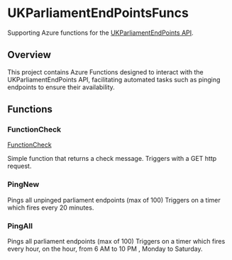 ﻿# UKParliamentEndPointsFuncs

Supporting Azure functions for the [UKParliamentEndPoints API](https://ukparliamentendpoints-services.azurewebsites.net/swagger/index.html).

## Overview

This project contains Azure Functions designed to interact with the UKParliamentEndPoints API, 
facilitating automated tasks such as pinging endpoints to ensure their availability.

## Functions

### FunctionCheck
[FunctionCheck](https://ukparlyendpointsfuncapp.azurewebsites.net/api/Check?name=ChrisB)

Simple function that returns a check message.
Triggers with a GET http request.

### PingNew

Pings all unpinged parliament endpoints (max of 100)
Triggers on a timer which fires every 20 minutes.

### PingAll

Pings all parliament endpoints (max of 100)
Triggers on a timer which fires every hour, on the hour, from 6 AM to 10 PM , Monday to Saturday.
